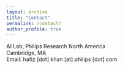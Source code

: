 ```yaml
---
layout: archive
title: "Contact"
permalink: /contact/
author_profile: true
---
```

AI Lab, Philips Research North America<br>
Cambridge, MA
<br>Email: hafiz [dot] khan [at] philips [dot] com

